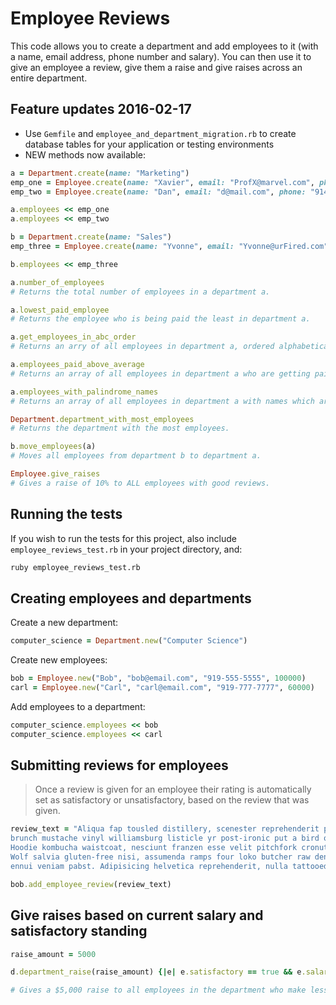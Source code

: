 # Employee Reviews

This code allows you to create a department and add employees to it (with a name, email address, phone number and salary). You can then use it to give an employee a review, give them a raise and give raises across an entire department.

## Feature updates 2016-02-17

- Use ```Gemfile``` and ```employee_and_department_migration.rb``` to create database tables for your application or testing environments
- NEW methods now available:
```ruby
a = Department.create(name: "Marketing")
emp_one = Employee.create(name: "Xavier", email: "ProfX@marvel.com", phone: "911", salary: 70000.00)
emp_two = Employee.create(name: "Dan", email: "d@mail.com", phone: "914-555-5555", salary: 50000.00)

a.employees << emp_one
a.employees << emp_two

b = Department.create(name: "Sales")
emp_three = Employee.create(name: "Yvonne", email: "Yvonne@urFired.com", phone: "919-123-4567", salary: 40000.00)

b.employees << emp_three

a.number_of_employees
# Returns the total number of employees in a department a.

a.lowest_paid_employee
# Returns the employee who is being paid the least in department a.

a.get_employees_in_abc_order
# Returns an arry of all employees in department a, ordered alphabetically by name.

a.employees_paid_above_average
# Returns an array of all employees in department a who are getting paid more than the average salary.

a.employees_with_palindrome_names
# Returns an array of all employees in department a with names which are palindromes.

Department.department_with_most_employees
# Returns the department with the most employees.

b.move_employees(a)
# Moves all employees from department b to department a.

Employee.give_raises
# Gives a raise of 10% to ALL employees with good reviews.
```

## Running the tests

If you wish to run the tests for this project, also include ```employee_reviews_test.rb``` in your project directory, and:

```bash
ruby employee_reviews_test.rb
```

## Creating employees and departments

Create a new department:
```ruby
computer_science = Department.new("Computer Science")
```

Create new employees:
```ruby
bob = Employee.new("Bob", "bob@email.com", "919-555-5555", 100000)
carl = Employee.new("Carl", "carl@email.com", "919-777-7777", 60000)
```

Add employees to a department:
```ruby
computer_science.employees << bob
computer_science.employees << carl
```

## Submitting reviews for employees
> Once a review is given for an employee their rating is automatically set as satisfactory or unsatisfactory, based on the review that was given.

```ruby
review_text = "Aliqua fap tousled distillery, scenester reprehenderit poutine
brunch mustache vinyl williamsburg listicle yr post-ironic put a bird on it.
Hoodie kombucha waistcoat, nesciunt franzen esse velit pitchfork cronut.
Wolf salvia gluten-free nisi, assumenda ramps four loko butcher raw denim narwhal
ennui veniam pabst. Adipisicing helvetica reprehenderit, nulla tattooed keytar."

bob.add_employee_review(review_text)
```

## Give raises based on current salary and satisfactory standing
```ruby
raise_amount = 5000

d.department_raise(raise_amount) {|e| e.satisfactory == true && e.salary < 60000.00}

# Gives a $5,000 raise to all employees in the department who make less that $60,000 and have a satisfactory rating based on their performance review.
```
